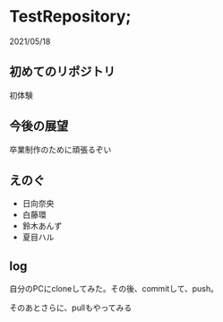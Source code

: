 # TestRepository;
2021/05/18

## 初めてのリポジトリ
初体験

## 今後の展望
卒業制作のために頑張るぞい

## えのぐ
- 日向奈央
- 白藤環
- 鈴木あんず
- 夏目ハル

## log
自分のPCにcloneしてみた。その後、commitして、push。

そのあとさらに、pullもやってみる
